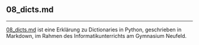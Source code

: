 ## 08_dicts.md
---

[08_dicts.md](https://github.com/MaGaMe19/Markdown/blob/master/dicts/08_dicts.md) ist eine Erklärung zu Dictionaries in Python, geschrieben in Markdown, im Rahmen des Informatikunterrichts am Gymnasium Neufeld.